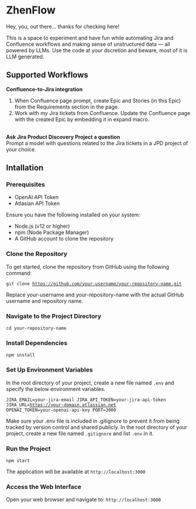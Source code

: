 # ZhenFlow

Hey, you, out there... thanks for checking here!

This is a space to experiment and have fun while automating Jira and Confluence workflows and making sense of unstructured data — all powered by LLMs. Use the code at your dscretion and beware, most of it is LLM generated.

## Supported Workflows

<b>Confluence-to-Jira integration</b><br>
1. When Confluence page prompt, create Epic and Stories (in this Epic) from the Requirements section in the page.
2. Work with my Jira tickets from Confluence. Update the Confluence page with the created Epic by embedding it in expand macro.<br><br>

<b>Ask Jira Product Discovery Project a question</b><br>
Prompt a model with questions related to the Jira tickets in a JPD project of your choice.

## Intallation

### Prerequisites

* OpenAI API Token
* Atlasian API Token

Ensure you have the following installed on your system:

* Node.js (v12 or higher)
* npm (Node Package Manager)
* A GitHub account to clone the repository

### Clone the Repository
To get started, clone the repository from GitHub using the following command:

<code>git clone https://github.com/your-username/your-repository-name.git</code>

Replace your-username and your-repository-name with the actual GitHub username and repository name.

### Navigate to the Project Directory

<code>cd your-repository-name</code>

### Install Dependencies

<code>npm install</code>

### Set Up Environment Variables

In the root directory of your project, create a new file named <code>.env</code> and specify the below environment variables. 

<code>JIRA_EMAIL=your-jira-email
 JIRA_API_TOKEN=your-jira-api-token
 JIRA_URL=https://your-domain.atlassian.net
 OPENAI_TOKEN=your-openai-api-key
 PORT=3000
</code>

Make sure your .env file is included in .gitignore to prevent it from being tracked by version control and shared publicly.
In the root directory of your project, create a new file named <code>.gitignore</code> and list <code>.env</code> in it.

### Run the Project

<code>npm start</code>

The application will be available at <code>http://localhost:3000</code>

### Access the Web Interface

Open your web browser and navigate to: <code>http://localhost:3000</code>



